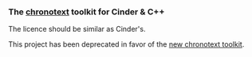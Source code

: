 ### The [chronotext](http://chronotext.org) toolkit for Cinder & C++

The licence should be similar as Cinder's.

This project has been deprecated in favor of the [new chronotext toolkit](https://github.com/arielm/chronotext-blocks-base).
